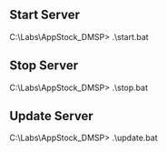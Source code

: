 ## Start Server
C:\Labs\AppStock_DMSP> .\start.bat

## Stop Server
C:\Labs\AppStock_DMSP> .\stop.bat

## Update Server
C:\Labs\AppStock_DMSP> .\update.bat

